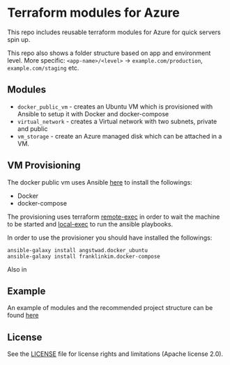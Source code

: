 Terraform modules for Azure
===========

This repo includes reusable terraform modules for Azure for quick servers spin up.

This repo also shows a folder structure based on app and environment level. More specific:
`<app-name>/<level>` -> `example.com/production`, `example.com/staging` etc.


Modules
----------------------

- `docker_public_vm` - creates an Ubuntu VM which is provisioned with Ansible to setup it with Docker and docker-compose
- `virtual_network` - creates a Virtual network with two subnets, private and public
- `vm_storage` - create an Azure managed disk which can be attached in a VM.

VM Provisioning 
----------------------

The docker public vm uses Ansible [here](https://github.com/spirosoik/terraform-azure-modules/tree/master/ansible) to install the followings:
- Docker
- docker-compose

The provisioning uses terraform [remote-exec](https://www.terraform.io/docs/provisioners/remote-exec.html) in order to wait the machine to be started and [local-exec](https://www.terraform.io/docs/provisioners/local-exec.html) to run the ansible playbooks. 

In order to use the provisioner you should have installed the followings:

```
ansible-galaxy install angstwad.docker_ubuntu
ansible-galaxy install franklinkim.docker-compose
```

Also in 

Example 
-----

An example of modules and the recommended project structure can be found [here](https://github.com/spirosoik/terraform-azure-modules/tree/master/example.com)

## License

See the [LICENSE](LICENSE.md) file for license rights and limitations (Apache license 2.0).
